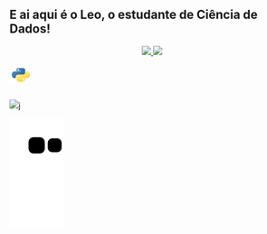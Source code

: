 ## E ai aqui é o Leo, o estudante de Ciência de Dados!
<div align="center">
  <a href="https://github.com/LeonardoFreitas22">
  <img height="180em" src="https://github-readme-stats.vercel.app/api?username=LeonardoFreitas22&show_icons=true&theme=black&include_all_commits=true&count_private=true"/>
  <img height="180em" src="https://github-readme-stats.vercel.app/api/top-langs/?username=LeonardoFreitas22&layout=compact&langs_count=7&theme=black"/>
</div>
<div style="display: inline_block"><br>
  <img align="center" alt="Rafa-Python" height="30" width="40" src="https://raw.githubusercontent.com/devicons/devicon/master/icons/python/python-original.svg">
</div>
  
  ##
 
<div> 
  <a href="https://www.linkedin.com/in/leonardo-freitas-2001/" target="_blank"><img src="https://img.shields.io/badge/-LinkedIn-%230077B5?style=for-the-badge&logo=linkedin&logoColor=white" target="_blank"></a>j
 
  ![Snake animation](https://github.com/rafaballerini/rafaballerini/blob/output/github-contribution-grid-snake.svg)
 
</div>
